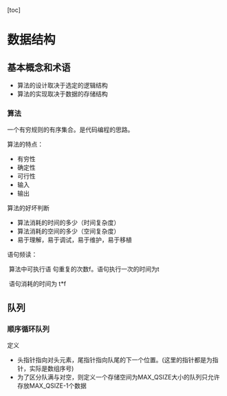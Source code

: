 [toc]

# 数据结构

## 基本概念和术语



-   算法的设计取决于选定的逻辑结构
-   算法的实现取决于数据的存储结构



### 算法

一个有穷规则的有序集合。是代码编程的思路。

算法的特点：

-   有穷性
-   确定性
-   可行性
-   输入
-   输出

算法的好坏判断

-   算法消耗的时间的多少（时间复杂度）
-   算法消耗的空间的多少（空间复杂度）
-   易于理解，易于调试，易于维护，易于移植

语句频读：

​	算法中可执行语  句重复的次数f。语句执行一次的时间为t

​	语句消耗的时间为 t*f






## 队列

### 顺序循环队列

定义 
- 头指针指向对头元素，尾指针指向队尾的下一个位置。(这里的指针都是为指针，实际是数组序号)
- 为了区分队满与对空，则定义一个存储空间为MAX_QSIZE大小的队列只允许存放MAX_QSIZE-1个数据
